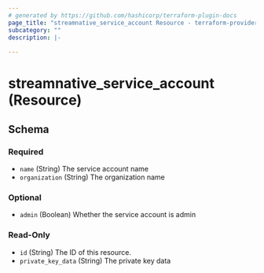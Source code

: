 ```yaml
---
# generated by https://github.com/hashicorp/terraform-plugin-docs
page_title: "streamnative_service_account Resource - terraform-provider-streamnative"
subcategory: ""
description: |-
  
---
```


# streamnative_service_account (Resource)





<!-- schema generated by tfplugindocs -->
## Schema

### Required

- `name` (String) The service account name
- `organization` (String) The organization name

### Optional

- `admin` (Boolean) Whether the service account is admin

### Read-Only

- `id` (String) The ID of this resource.
- `private_key_data` (String) The private key data


